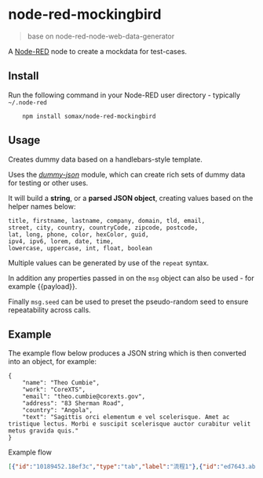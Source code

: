 node-red-mockingbird
====================

> base on node-red-node-web-data-generator


A <a href="http://nodered.org" target="_new">Node-RED</a> node to create a mockdata for test-cases.

Install
-------

Run the following command in your Node-RED user directory - typically `~/.node-red`

        npm install somax/node-red-mockingbird

Usage
-----

Creates dummy data based on a handlebars-style template.

Uses the <i><a href="https://github.com/webroo/dummy-json" target="_new">dummy-json</a></i>
module, which can create rich sets of dummy data for testing or other uses.

It will build a **string**, or a **parsed JSON object**, creating values based
on the helper names below:

    title, firstname, lastname, company, domain, tld, email,
    street, city, country, countryCode, zipcode, postcode,
    lat, long, phone, color, hexColor, guid,
    ipv4, ipv6, lorem, date, time,
    lowercase, uppercase, int, float, boolean

Multiple values can be generated by use of the `repeat` syntax.

In addition any properties passed in on the `msg` object can also be used - for example {{payload}}.

Finally `msg.seed` can be used to preset the pseudo-random seed to ensure repeatability across calls.

Example
-------

The example flow below produces a JSON string which is then converted into an object, for example:

    {
        "name": "Theo Cumbie",
        "work": "CoreXTS",
        "email": "theo.cumbie@corexts.gov",
        "address": "83 Sherman Road",
        "country": "Angola",
        "text": "Sagittis orci elementum e vel scelerisque. Amet ac tristique lectus. Morbi e suscipit scelerisque auctor curabitur velit metus gravida quis."
    }

Example flow

```json
[{"id":"10189452.18ef3c","type":"tab","label":"流程1"},{"id":"ed7643.abe789c","type":"inject","z":"10189452.18ef3c","name":"","topic":"","payload":"","payloadType":"str","repeat":"3","crontab":"","once":false,"x":270,"y":240,"wires":[["6c645b2e.b7f0f4"]]},{"id":"75379d17.68c494","type":"debug","z":"10189452.18ef3c","name":"","active":true,"console":"false","complete":"false","x":673,"y":240,"wires":[]},{"id":"6c645b2e.b7f0f4","type":"mockingbird","z":"10189452.18ef3c","name":"","field":"payload","fieldType":"msg","optionField":"MBOption","optionFieldType":"flow","syntax":"json","template":"{\n    \"ID\": \"{{guid}}\",\n    \"value\": {{float 20 80 '0.00'}},\n    \"manufacturerID\": \"{{randomItem 'IBM' 'SONY' 'APPLE'}}\",\n    \"tags\":[\n        {{#repeat 0 3}}\n           \"{{tag}}\"\n        {{/repeat}}\n    ],\n    \"location\":{\n        \"city\": \"{{city}}\",\n        \"zone\": \"{{randomItem 'A区' 'B区' 'C区'}}\",\n        \"building\": \"{{randomItem '1号楼' '2号楼'}}\",\n        \"floor\": \"{{randomItem '1F' '2F' '3F'}}\",\n        \"room\": \"{{randomItem '01' '02' '03'}}\"\n    }\n}","x":450,"y":240,"wires":[["75379d17.68c494"]]},{"id":"9f723d02.3aaa3","type":"function","z":"10189452.18ef3c","name":"option","func":"function randomArrayItem(arr){\n    return arr[Math.floor(Math.random() * arr.length)]\n}\nflow.set('MBOption', {\n    mockdata:{\n        cities: ['上海','北京','广州','武汉']\n    },\n    helpers:{\n        tag: function (){\n            return 'Tag-' + Math.floor(Math.random() * 99);\n        }\n    }\n\n})","outputs":1,"noerr":0,"x":330,"y":140,"wires":[[]]},{"id":"425de352.e346cc","type":"inject","z":"10189452.18ef3c","name":"","topic":"","payload":"","payloadType":"str","repeat":"","crontab":"","once":true,"x":150,"y":140,"wires":[["9f723d02.3aaa3"]]}]
```